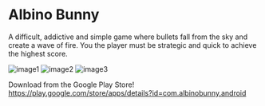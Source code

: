 # Albino Bunny

A difficult, addictive and simple game where bullets fall from the sky and create a wave of fire. 
You the player must be strategic and quick to achieve the highest score. 

![image1](https://lh3.googleusercontent.com/QRCqGluGr6vlC_jW-2JTotqT79h9G6uhOoazcHhIn_WWFQssv83YugPfM2YlX9T986E=h310)
![image2](https://lh3.googleusercontent.com/GLmDVl_8hpX6FqrVdEDD90sgIN7m4MdJ9YWE2w45OysO5cJ_7IGFnJUvBU0zdTQJAQ=h310)
![image3](https://lh3.googleusercontent.com/8OJFEhO5KOfiDZTcjFItSFgtud5BKk1lSSpsRcEKDXd7cQUYdYl5606yPmjLU0qKqBc=h310)

Download from the Google Play Store! https://play.google.com/store/apps/details?id=com.albinobunny.android
